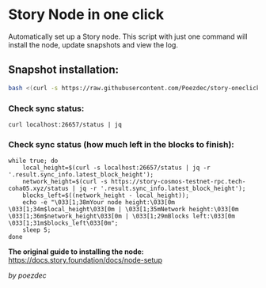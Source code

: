 # **Story Node in one click**
Automatically set up a Story node. This script with just one command will install the node, update snapshots and view the log.

## **Snapshot installation:**

```bash
bash <(curl -s https://raw.githubusercontent.com/Poezdec/story-oneclick/main/story_snap_oneclick.sh)
```

### **Check sync status:**
```
curl localhost:26657/status | jq
```

### **Check sync status (how much left in the blocks to finish):**

```
while true; do
    local_height=$(curl -s localhost:26657/status | jq -r '.result.sync_info.latest_block_height');
    network_height=$(curl -s https://story-cosmos-testnet-rpc.tech-coha05.xyz/status | jq -r '.result.sync_info.latest_block_height');
    blocks_left=$((network_height - local_height));
    echo -e "\033[1;38mYour node height:\033[0m \033[1;34m$local_height\033[0m | \033[1;35mNetwork height:\033[0m \033[1;36m$network_height\033[0m | \033[1;29mBlocks left:\033[0m \033[1;31m$blocks_left\033[0m";
    sleep 5;
done
```

**The original guide to installing the node:**
https://docs.story.foundation/docs/node-setup

_by poezdec_
